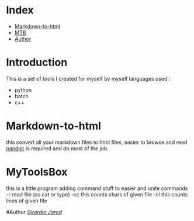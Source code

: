 # Index
  - [Markdown-to-html](#Markdown-to-html)
  - [MTB](#MyToolsBox)
  - [Author](#author)

# Introduction
This is a set of tools I created for myself by myself
languages used :
  - python
  - batch
  - c++
  
# Markdown-to-html
this convert all your markdown files to html files, easier to browse and read
[pandoc](https://pandoc.org/) is required and do most of the job

# MyToolsBox
this is a little program adding command stuff to easier and unite commands
  -r read file (as cat or type)
  -cc this counts chars of given file
  -cl this counts lines of given file
  
#Author
[_Girardin Jarod_](https://github.com/girardinj)
